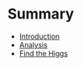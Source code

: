 # Summary

* [Introduction](README.md)
* [Analysis](analysis.md)
* [Find the Higgs](find_the_higgs.md)

